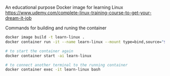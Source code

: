 An educational purpose Docker image for learning Linux https://www.udemy.com/complete-linux-training-course-to-get-your-dream-it-job

Commands for building and runing the container
```bash
docker image build -t learn-linux .
docker container run -it --name learn-linux --mount type=bind,source="$(pwd)"/playground,target=/root/playground learn-linux

# to start the container again
docker container start -ai learn-linux

# to connect another terminal to the running container
docker container exec -it learn-linux bash
```